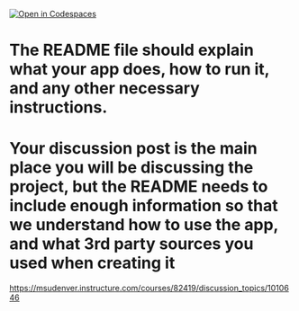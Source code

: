 [![Open in Codespaces](https://classroom.github.com/assets/launch-codespace-7f7980b617ed060a017424585567c406b6ee15c891e84e1186181d67ecf80aa0.svg)](https://classroom.github.com/open-in-codespaces?assignment_repo_id=11383591)
# The README file should explain what your app does, how to run it, and any other necessary instructions. 
# Your discussion post is the main place you will be discussing the project, but the README needs to include enough information so that we understand how to use the app, and what 3rd party sources you used when creating it

https://msudenver.instructure.com/courses/82419/discussion_topics/1010646
